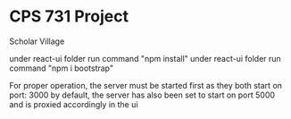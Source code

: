 # CPS 731 Project

Scholar Village

under react-ui folder run command "npm install"
under react-ui folder run command "npm i bootstrap"

For proper operation, the server must be started first as they both start on port: 3000 by default, the server has also been set to start on port 5000 and is proxied accordingly in the ui

